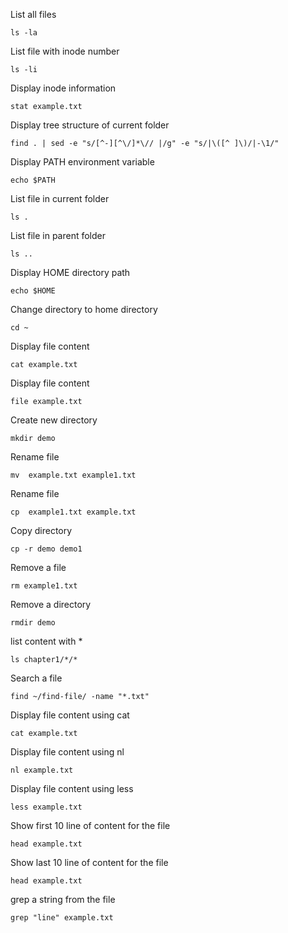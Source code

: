 List all files
```shell
ls -la
```

List file with inode number
```shell
ls -li
```

Display inode information
```shell
stat example.txt
```

Display tree structure of current folder
```shell
find . | sed -e "s/[^-][^\/]*\// |/g" -e "s/|\([^ ]\)/|-\1/"
```

Display PATH environment variable
```shell
echo $PATH
```

List file in current folder
```shell
ls .
```

List file in parent folder
```shell
ls ..
```

Display HOME directory path
```shell
echo $HOME
```

Change directory to home directory
```shell
cd ~
```

Display file content
```shell
cat example.txt
```

Display file content
```shell
file example.txt
```

Create new directory
```shell
mkdir demo
```

Rename file
```shell
mv  example.txt example1.txt
```

Rename file
```shell
cp  example1.txt example.txt
```

Copy directory
```shell
cp -r demo demo1
```

Remove a file
```shell
rm example1.txt
```

Remove a directory
```shell
rmdir demo
```

list content with *
```shell
ls chapter1/*/*
```

Search a file
```shell
find ~/find-file/ -name "*.txt"
```


Display file content using cat
```shell
cat example.txt
```

Display file content using nl
```shell
nl example.txt
```

Display file content using less
```shell
less example.txt
```

Show first 10 line of content for the file
```shell
head example.txt
```

Show last 10 line of content for the file
```shell
head example.txt
```

grep a string from the file
```shell
grep "line" example.txt
```
